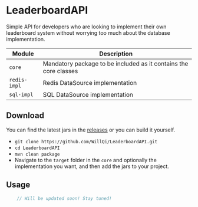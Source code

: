 # LeaderboardAPI
Simple API for developers who are looking to implement their own leaderboard system without worrying too much about the database implementation.

| Module       | Description                                                      |
| ------------ | ---------------------------------------------------------------- |
| `core`       | Mandatory package to be included as it contains the core classes |
| `redis-impl` | Redis DataSource implementation                                  |
| `sql-impl`   | SQL DataSource implementation                                    |

## Download
You can find the latest jars in the [releases](https://github.com/WillQi/LeaderboardAPI/releases) or you can build it yourself.
- `git clone https://github.com/WillQi/LeaderboardAPI.git`
- `cd LeaderboardAPI`
- `mvn clean package`
- Navigate to the `target` folder in the `core` and optionally the implementation you want, and then add the jars to your project.

## Usage
```java
    // Will be updated soon! Stay tuned!
```
